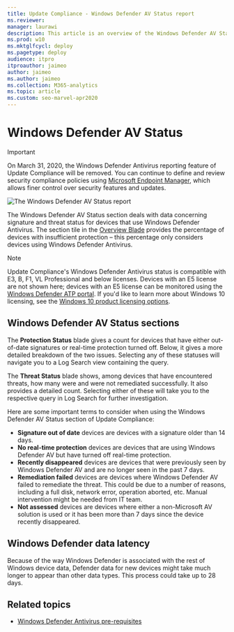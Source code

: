 ```yaml
---
title: Update Compliance - Windows Defender AV Status report
ms.reviewer: 
manager: laurawi
description: This article is an overview of the Windows Defender AV Status report, which shows data about signature and threat status.
ms.prod: w10
ms.mktglfcycl: deploy
ms.pagetype: deploy
audience: itpro
itproauthor: jaimeo
author: jaimeo
ms.author: jaimeo
ms.collection: M365-analytics
ms.topic: article
ms.custom: seo-marvel-apr2020
---
```


# Windows Defender AV Status


> [!IMPORTANT]
> On March 31, 2020, the Windows Defender Antivirus reporting feature of Update Compliance will be removed. You can continue to define and review security compliance policies using [Microsoft Endpoint Manager](https://www.microsoft.com/microsoft-365/microsoft-endpoint-manager), which allows finer control over security features and updates.

![The Windows Defender AV Status report](images/UC_workspace_WDAV_status.png)

The Windows Defender AV Status section deals with data concerning signature and threat status for devices that use Windows Defender Antivirus. The section tile in the [Overview Blade](update-compliance-using.md#overview-blade) provides the percentage of devices with insufficient protection – this percentage only considers devices using Windows Defender Antivirus.

> [!NOTE]
> Update Compliance's Windows Defender Antivirus status is compatible with E3, B, F1, VL Professional and below licenses. Devices with an E5 license are not shown here; devices with an E5 license can be monitored using the [Windows Defender ATP portal](https://docs.microsoft.com/windows/security/threat-protection/windows-defender-atp/configure-endpoints-windows-defender-advanced-threat-protection). If you'd like to learn more about Windows 10 licensing, see the [Windows 10 product licensing options](https://www.microsoft.com/Licensing/product-licensing/windows10.aspx). 

## Windows Defender AV Status sections
The **Protection Status** blade gives a count for devices that have either out-of-date signatures or real-time protection turned off. Below, it gives a more detailed breakdown of the two issues. Selecting any of these statuses will navigate you to a Log Search view containing the query. 

The **Threat Status** blade shows, among devices that have encountered threats, how many were and were not remediated successfully. It also provides a detailed count. Selecting either of these will take you to the respective query in Log Search for further investigation. 

Here are some important terms to consider when using the Windows Defender AV Status section of Update Compliance:
* **Signature out of date** devices are devices with a signature older than 14 days.
* **No real-time protection** devices are devices that are using Windows Defender AV but have turned off real-time protection.
* **Recently disappeared** devices are devices that were previously seen by Windows Defender AV and are no longer seen in the past 7 days.
* **Remediation failed** devices are devices where Windows Defender AV failed to remediate the threat. This could be due to a number of reasons, including a full disk, network error, operation aborted, etc. Manual intervention might be needed from IT team.
* **Not assessed** devices are devices where either a non-Microsoft AV solution is used or it has been more than 7 days since the device recently disappeared.

## Windows Defender data latency
Because of the way Windows Defender is associated with the rest of Windows device data, Defender data for new devices might take much longer to appear than other data types. This process could take up to 28 days. 

## Related topics

- [Windows Defender Antivirus pre-requisites](https://docs.microsoft.com/windows/security/threat-protection/windows-defender-antivirus/troubleshoot-reporting#confirm-pre-requisites)
